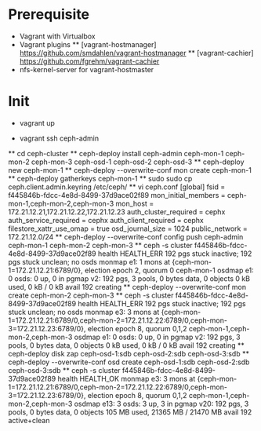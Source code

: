 # Prerequisite

* Vagrant with Virtualbox
* Vagrant plugins
** [vagrant-hostmanager] https://github.com/smdahlen/vagrant-hostmanager
** [vagrant-cachier] https://github.com/fgrehm/vagrant-cachier
* nfs-kernel-server for vagrant-hostmaster

# Init

* vagrant up

* vagrant ssh ceph-admin

** cd ceph-cluster
** ceph-deploy install ceph-admin ceph-mon-1 ceph-mon-2 ceph-mon-3 ceph-osd-1 ceph-osd-2 ceph-osd-3 
** ceph-deploy new ceph-mon-1
** ceph-deploy --overwrite-conf mon create ceph-mon-1
** ceph-deploy gatherkeys ceph-mon-1
** sudo sudo cp ceph.client.admin.keyring /etc/ceph/
** vi ceph.conf
 [global]
 fsid = f445846b-fdcc-4e8d-8499-37d9ace02f89
 mon_initial_members = ceph-mon-1,ceph-mon-2,ceph-mon-3
 mon_host = 172.21.12.21,172.21.12.22,172.21.12.23
 auth_cluster_required = cephx
 auth_service_required = cephx
 auth_client_required = cephx
 filestore_xattr_use_omap = true
 osd_journal_size = 1024
 public_network = 172.21.12.0/24
** ceph-deploy --overwrite-conf config push ceph-admin ceph-mon-1 ceph-mon-2 ceph-mon-3
** ceph -s
    cluster f445846b-fdcc-4e8d-8499-37d9ace02f89
     health HEALTH_ERR 192 pgs stuck inactive; 192 pgs stuck unclean; no osds
     monmap e1: 1 mons at {ceph-mon-1=172.21.12.21:6789/0}, election epoch 2, quorum 0 ceph-mon-1
     osdmap e1: 0 osds: 0 up, 0 in
      pgmap v2: 192 pgs, 3 pools, 0 bytes data, 0 objects
            0 kB used, 0 kB / 0 kB avail
                 192 creating
** ceph-deploy --overwrite-conf mon create ceph-mon-2 ceph-mon-3
** ceph -s
    cluster f445846b-fdcc-4e8d-8499-37d9ace02f89
     health HEALTH_ERR 192 pgs stuck inactive; 192 pgs stuck unclean; no osds
     monmap e3: 3 mons at {ceph-mon-1=172.21.12.21:6789/0,ceph-mon-2=172.21.12.22:6789/0,ceph-mon-3=172.21.12.23:6789/0}, election epoch 8, quorum 0,1,2 ceph-mon-1,ceph-mon-2,ceph-mon-3
     osdmap e1: 0 osds: 0 up, 0 in
      pgmap v2: 192 pgs, 3 pools, 0 bytes data, 0 objects
            0 kB used, 0 kB / 0 kB avail
                 192 creating
** ceph-deploy  disk zap ceph-osd-1:sdb ceph-osd-2:sdb ceph-osd-3:sdb
** ceph-deploy  --overwrite-conf osd create ceph-osd-1:sdb ceph-osd-2:sdb ceph-osd-3:sdb
** ceph -s
    cluster f445846b-fdcc-4e8d-8499-37d9ace02f89
     health HEALTH_OK
     monmap e3: 3 mons at {ceph-mon-1=172.21.12.21:6789/0,ceph-mon-2=172.21.12.22:6789/0,ceph-mon-3=172.21.12.23:6789/0}, election epoch 8, quorum 0,1,2 ceph-mon-1,ceph-mon-2,ceph-mon-3
     osdmap e13: 3 osds: 3 up, 3 in
      pgmap v20: 192 pgs, 3 pools, 0 bytes data, 0 objects
            105 MB used, 21365 MB / 21470 MB avail
                 192 active+clean

